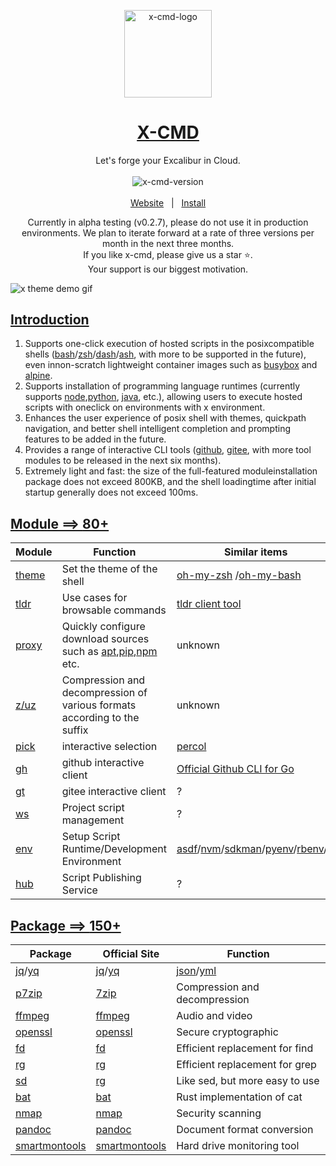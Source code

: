 <p align="center">
    <a target="_blank" href="https://x-cmd.com/">
        <img src="https://user-images.githubusercontent.com/40693636/218274071-92a26d84-0550-4b90-a0ba-7d54118c56e1.png" alt="x-cmd-logo" width="140" hight="140">
    </a>
</p>

<h1 align="center"><a target="_blank" href="https://x-cmd.com/">X-CMD</a></h1>

<p align="center">Let's forge your Excalibur in Cloud.</p>

<p align="center">
  <a target="_blank" href="https://x-cmd.com/">
    <img style="display:inline-block;margin:0.2em;" alt="x-cmd-version" src="https://img.shields.io/github/v/tag/x-cmd/x-cmd?label=alpha&labelColor=107fbc">
  </a>
</p>

<p align="center">
  <a target="_blank" href="https://x-cmd.com/">Website</a>
  &nbsp; | &nbsp;
  <a href="https://x-cmd.com/">Install</a>
</p>

<p align="center">
Currently in alpha testing (v0.2.7), please do not use it in production environments. We plan to iterate forward at a rate of three versions per month in the next three months.
<br>
If you like x-cmd, please give us a star ⭐.
<br>
Your support is our biggest motivation.
</p>

![x theme demo gif](https://user-images.githubusercontent.com/112856271/276805596-08998349-eda3-4107-93ff-61daade67032.gif)


## [Introduction](https://x-cmd.com)

1. Supports one-click execution of hosted scripts in the posixcompatible shells ([bash](http://tiswww.case.edu/php/chet/bashbashtop.html)/[zsh](https://www.zsh.org/)/[dash](https://manpagesdebian.org/bullseye/dash/dash.1.en.html)/[ash](https://github.comash-shell/ash), with more to be supported in the future), even innon-scratch lightweight container images such as [busybox](https:/busybox.net/) and [alpine](https://www.alpinelinux.org/).
2. Supports installation of programming language runtimes (currently supports [node](https://nodejs.org/en/),[python](https://www.python.org/), [java](https://www.java.comen/), etc.), allowing users to execute hosted scripts with oneclick on environments with x environment.
3. Enhances the user experience of posix shell with themes, quickpath navigation, and better shell intelligent completion and prompting features to be added in the future.
4. Provides a range of interactive CLI tools ([github](https:/github.com/), [gitee](https://gitee.com/), with more tool modules to be released in the next six months).
5. Extremely light and fast: the size of the full-featured moduleinstallation package does not exceed 800KB, and the shell loadingtime after initial startup generally does not exceed 100ms.

## [Module ==> **80+**](https://x-cmd.com/mod/)

| Module | Function | Similar items |
| --- | --- | --- |
| [theme](https://x-cmd.com/mod/theme) | Set the theme of the shell  | [oh-my-zsh](https://ohmyz.sh/) /[oh-my-bash](https://ohmybash.nntoan.com/) |
| [tldr](https://x-cmd.com/mod/tldr) | Use cases for browsable commands  | [tldr client tool](https://github.com/tldr-pages/tldr) |
| [proxy](https://x-cmd.com/mod/proxy) |Quickly configure download sources such as [apt](https://pkgs.org/download/apt),[pip](https://pypi.org/project/pip/),[npm](https://www.npmjs.com/) etc. | unknown |
| [z/uz](https://x-cmd.com/mod/zuz) | Compression and decompression of various formats according to the suffix  | unknown |
| [pick](https://x-cmd.com/mod/pick) | interactive selection | [percol](https://github.com/mooz/percol) |
| [gh](https://x-cmd.com/mod/gh) | github interactive client  | [Official Github CLI for Go](https://cli.github.com/) |
| [gt](https://x-cmd.com/mod/gt) | gitee interactive client | ? |
| [ws](https://x-cmd.com/mod/ws) | Project script management | ? |
| [env](https://x-cmd.com/mod/env) | Setup Script Runtime/Development Environment  | [asdf](https://asdf-vm.com/)/[nvm](https://github.com/nvm-sh/nvm)/[sdkman](https://sdkman.io/)/[pyenv](https://github.com/pyenv/pyenv)/[rbenv](https://github.com/rbenv/rbenv)/... |
| [hub](https://x-cmd.com/mod/hub) | Script Publishing Service | ? |

## [Package ==> **150+**](https://x-cmd.com/pkg/)

| Package | Official Site | Function |
| -- | -- | -- |
| [jq](https://x-cmd.com/pkg/jq)/[yq](https://x-cmd.com/pkg/yq) | [jq](https://stedolan.github.io/jq/)/[yq](https://github.com/mikefarah/yq) | [json](https://www.json.org/json-en.html)/[yml](https://yaml.org/) |
| [p7zip](https://x-cmd.com/pkg/7za) | [7zip](https://www.7-zip.org) | Compression and decompression |
| [ffmpeg](https://x-cmd.com/pkg/ffmpeg) | [ffmpeg](https://ffmpeg.org/) | Audio and video  |
| [openssl](https://x-cmd.com/pkg/openssl) | [openssl](https://www.openssl.org/) | Secure cryptographic |
| [fd](https://x-cmd.com/pkg/fd) | [fd](https://github.com/sharkdp/fd) | Efficient replacement for find|
| [rg](https://x-cmd.com/pkg/rg) | [rg](https://github.com/BurntSushi/ripgrep) | Efficient replacement for grep|
| [sd](https://x-cmd.com/pkg/sd) | [rg](https://github.com/BurntSushi/ripgrep) | Like sed, but more easy to use |
| [bat](https://x-cmd.com/pkg/bat) | [bat](https://github.com/sharkdp/bat) |Rust implementation of cat|
| [nmap](https://x-cmd.com/pkg/nmap) | [nmap](https://nmap.org/) | Security scanning |
| [pandoc](https://x-cmd.com/pkg/pandoc) | [pandoc](https://pandoc.org/) | Document format conversion |
| [smartmontools](https://x-cmd.com/pkg/smartctl) | [smartmontools](https://www.smartmontools.org/) | Hard drive monitoring tool   |
